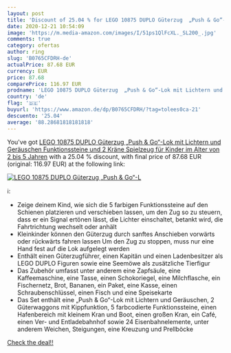 ```yaml
---
layout: post
title: 'Discount of 25.04 % for LEGO 10875 DUPLO Güterzug  „Push & Go“-L'
date: 2020-12-21 10:54:09
image: 'https://m.media-amazon.com/images/I/51ps1QlFcXL._SL200_.jpg'
comments: true
category: ofertas
author: ring
slug: 'B0765CFDRH-de'
actualPrice: 87.68 EUR
currency: EUR
price: 87.68
comparePrice: 116.97 EUR
prodname: 'LEGO 10875 DUPLO Güterzug  „Push & Go“-Lok mit Lichtern und Geräuschen  Funktionssteine und 2 Kräne  Spielzeug für Kinder im Alter von 2 bis 5 Jahren'
country: 'de'
flag: '🇩🇪'
buyurl: 'https://www.amazon.de/dp/B0765CFDRH/?tag=tolees0ca-21'
descuento: '25.04'
average: '88.28681818181818'
---
```


You've got [LEGO 10875 DUPLO Güterzug  „Push & Go“-Lok mit Lichtern und Geräuschen  Funktionssteine und 2 Kräne  Spielzeug für Kinder im Alter von 2 bis 5 Jahren](https://www.amazon.de/dp/B0765CFDRH/?tag=tolees0ca-21) with a  25.04 % discount, with final price of 87.68 EUR (original: 116.97 EUR) at the following link:

[![LEGO 10875 DUPLO Güterzug  „Push & Go“-L](https://m.media-amazon.com/images/I/51ps1QlFcXL._SL200_.jpg)](https://www.amazon.de/dp/B0765CFDRH/?tag=tolees0ca-21)

ℹ️:

- Zeige deinem Kind, wie sich die 5 farbigen Funktionssteine auf den Schienen platzieren und verschieben lassen, um den Zug so zu steuern, dass er ein Signal ertönen lässt, die Lichter einschaltet, betankt wird, die Fahrtrichtung wechselt oder anhält
- Kleinkinder können den Güterzug durch sanftes Anschieben vorwärts oder rückwärts fahren lassen Um den Zug zu stoppen, muss nur eine Hand fest auf die Lok aufgelegt werden
- Enthält einen Güterzugführer, einen Kapitän und einen Ladenbesitzer als LEGO DUPLO Figuren sowie eine Seemöwe als zusätzliche Tierfigur
- Das Zubehör umfasst unter anderem eine Zapfsäule, eine Kaffeemaschine, eine Tasse, einen Schokoriegel, eine Milchflasche, ein Fischernetz, Brot, Bananen, ein Paket, eine Kasse, einen Schraubenschlüssel, einen Fisch und eine Speisekarte
- Das Set enthält eine „Push & Go“-Lok mit Lichtern und Geräuschen, 2 Güterwaggons mit Kippfunktion, 5 farbcodierte Funktionssteine, einen Hafenbereich mit kleinem Kran und Boot, einen großen Kran, ein Café, einen Ver- und Entladebahnhof sowie 24 Eisenbahnelemente, unter anderem Weichen, Steigungen, eine Kreuzung und Prellböcke

[Check the deal!!](https://www.amazon.de/dp/B0765CFDRH/?tag=tolees0ca-21)
